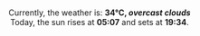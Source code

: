 <p  align="center"><br/>Currently, the weather is: <b> 34°C, <i>overcast clouds</i></b></br>Today, the sun rises at <b>05:07</b> and sets at <b>19:34</b>.</p>